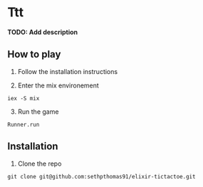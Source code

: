 # Ttt

**TODO: Add description**

## How to play
1. Follow the installation instructions

2. Enter the mix environement
```
iex -S mix
```

3. Run the game
```
Runner.run
``` 

## Installation

1. Clone the repo
```
git clone git@github.com:sethpthomas91/elixir-tictactoe.git
```



